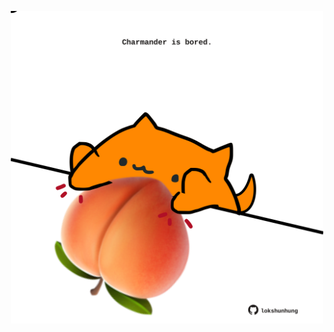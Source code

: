 <!-- built at 01/11/2023, 18:01:01 UTC -->
<p align="center">
  <img width="500" height="500" src="./ReadmeImage.svg">
</p>
